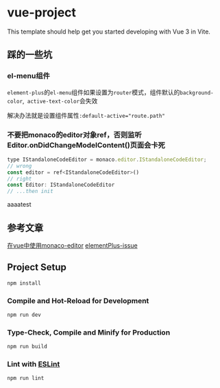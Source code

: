 # vue-project

This template should help get you started developing with Vue 3 in Vite.

## 踩的一些坑

### el-menu组件

`element-plus`的`el-menu`组件如果设置为`router`模式，组件默认的`background-color`,` active-text-color`会失效

解决办法就是设置组件属性`:default-active="route.path"`

### 不要把monaco的editor对象ref，否则监听Editor.onDidChangeModelContent()页面会卡死

```js
type IStandaloneCodeEditor = monaco.editor.IStandaloneCodeEditor;
// wrong
const editor = ref<IStandaloneCodeEditor>()
// right
const Editor: IStandaloneCodeEditor
// ...then init
```

aaaatest

## 参考文章

[在vue中使用monaco-editor](https://juejin.cn/post/7095994149753028615?searchId=20240612142854B73AF38C9DCFFE410B4F)
[elementPlus-issue](https://github.com/element-plus/element-plus/issues/2534)

## Project Setup

```sh
npm install
```

### Compile and Hot-Reload for Development

```sh
npm run dev
```

### Type-Check, Compile and Minify for Production

```sh
npm run build
```

### Lint with [ESLint](https://eslint.org/)

```sh
npm run lint
```
